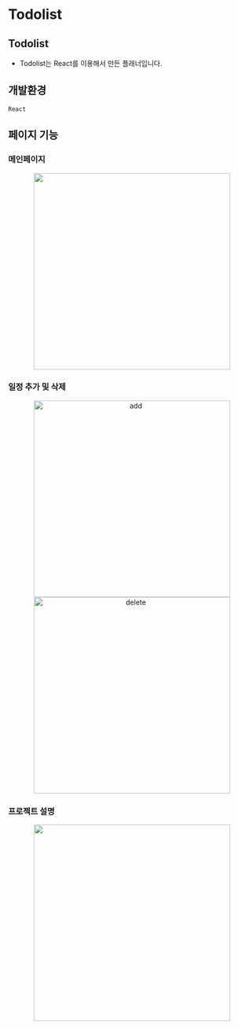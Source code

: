 # Todolist

## Todolist

- Todolist는 React를 이용해서 만든 플래너입니다.

## 개발환경

`React`

## 페이지 기능

### 메인페이지
<div align="center">
  <img src="https://github.com/jmsyaya/Todo/assets/63501931/322949c4-9d90-4f78-bcf5-e447818fb4de" width="400" />
</div>

### 일정 추가 및 삭제
<div align="center">
<img alt="add" src="https://github.com/jmsyaya/Todo/assets/63501931/bbbee24e-c02f-4470-9f68-270124ac9bd1" width="400">
  <img alt="delete" src="https://github.com/jmsyaya/Todo/assets/63501931/d68b6232-9591-42b2-b6fe-43f49b65ed93" width="400">
</div>

### 프로젝트 설명
<div align="center">
  <img src="https://github.com/jmsyaya/Todo/assets/63501931/322949c4-9d90-4f78-bcf5-e447818fb4de" width="400" />
</div>
